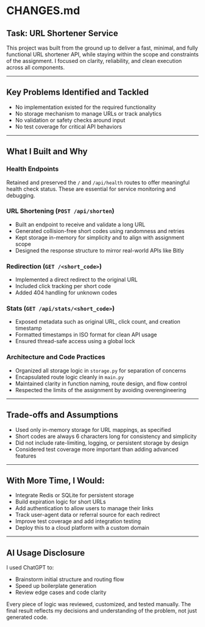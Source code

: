 # CHANGES.md

## Task: URL Shortener Service

This project was built from the ground up to deliver a fast, minimal, and fully functional URL shortener API, while staying within the scope and constraints of the assignment. I focused on clarity, reliability, and clean execution across all components.

---

## Key Problems Identified and Tackled

- No implementation existed for the required functionality
- No storage mechanism to manage URLs or track analytics
- No validation or safety checks around input
- No test coverage for critical API behaviors

---

## What I Built and Why

### Health Endpoints
Retained and preserved the `/` and `/api/health` routes to offer meaningful health check status. These are essential for service monitoring and debugging.

### URL Shortening (`POST /api/shorten`)
- Built an endpoint to receive and validate a long URL
- Generated collision-free short codes using randomness and retries
- Kept storage in-memory for simplicity and to align with assignment scope
- Designed the response structure to mirror real-world APIs like Bitly

### Redirection (`GET /<short_code>`)
- Implemented a direct redirect to the original URL
- Included click tracking per short code
- Added 404 handling for unknown codes

### Stats (`GET /api/stats/<short_code>`)
- Exposed metadata such as original URL, click count, and creation timestamp
- Formatted timestamps in ISO format for clean API usage
- Ensured thread-safe access using a global lock

### Architecture and Code Practices
- Organized all storage logic in `storage.py` for separation of concerns
- Encapsulated route logic cleanly in `main.py`
- Maintained clarity in function naming, route design, and flow control
- Respected the limits of the assignment by avoiding overengineering

---

## Trade-offs and Assumptions

- Used only in-memory storage for URL mappings, as specified
- Short codes are always 6 characters long for consistency and simplicity
- Did not include rate-limiting, logging, or persistent storage by design
- Considered test coverage more important than adding advanced features

---

## With More Time, I Would:

- Integrate Redis or SQLite for persistent storage
- Build expiration logic for short URLs
- Add authentication to allow users to manage their links
- Track user-agent data or referral source for each redirect
- Improve test coverage and add integration testing
- Deploy this to a cloud platform with a custom domain

---

## AI Usage Disclosure

I used ChatGPT to:
- Brainstorm initial structure and routing flow
- Speed up boilerplate generation
- Review edge cases and code clarity

Every piece of logic was reviewed, customized, and tested manually. The final result reflects my decisions and understanding of the problem, not just generated code.
